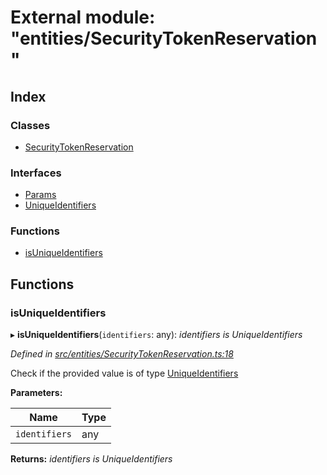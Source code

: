 # External module: "entities/SecurityTokenReservation"

## Index

### Classes

* [SecurityTokenReservation](../classes/_entities_securitytokenreservation_.securitytokenreservation.md)

### Interfaces

* [Params](../interfaces/_entities_securitytokenreservation_.params.md)
* [UniqueIdentifiers](../interfaces/_entities_securitytokenreservation_.uniqueidentifiers.md)

### Functions

* [isUniqueIdentifiers](_entities_securitytokenreservation_.md#isuniqueidentifiers)

## Functions

###  isUniqueIdentifiers

▸ **isUniqueIdentifiers**(`identifiers`: any): *identifiers is UniqueIdentifiers*

*Defined in [src/entities/SecurityTokenReservation.ts:18](https://github.com/PolymathNetwork/polymath-sdk/blob/550676f/src/entities/SecurityTokenReservation.ts#L18)*

Check if the provided value is of type [UniqueIdentifiers](../interfaces/_entities_securitytokenreservation_.uniqueidentifiers.md)

**Parameters:**

Name | Type |
------ | ------ |
`identifiers` | any |

**Returns:** *identifiers is UniqueIdentifiers*
